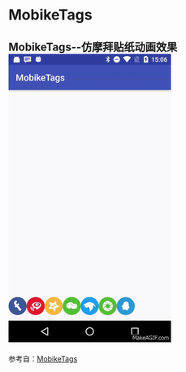 # MobikeTags
MobikeTags--仿摩拜贴纸动画效果<br/>
 ![MobikeTags](/images/preview.gif)
----
参考自：[MobikeTags](https://github.com/andmizi/MobikeTags)